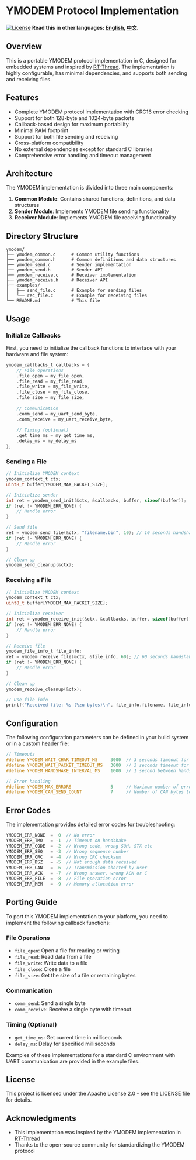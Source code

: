# YMODEM Protocol Implementation

[![License](https://img.shields.io/badge/license-Apache%202.0-blue.svg)](LICENSE)
**Read this in other languages: [English](README-EN.md), [中文](README-CN.md).**
## Overview

This is a portable YMODEM protocol implementation in C, designed for embedded systems and inspired by [RT-Thread](https://www.rt-thread.org/). The implementation is highly configurable, has minimal dependencies, and supports both sending and receiving files.

## Features

- Complete YMODEM protocol implementation with CRC16 error checking
- Support for both 128-byte and 1024-byte packets
- Callback-based design for maximum portability
- Minimal RAM footprint
- Support for both file sending and receiving
- Cross-platform compatibility
- No external dependencies except for standard C libraries
- Comprehensive error handling and timeout management

## Architecture

The YMODEM implementation is divided into three main components:

1. **Common Module**: Contains shared functions, definitions, and data structures
2. **Sender Module**: Implements YMODEM file sending functionality
3. **Receiver Module**: Implements YMODEM file receiving functionality

## Directory Structure

```
ymodem/
├── ymodem_common.c      # Common utility functions
├── ymodem_common.h      # Common definitions and data structures
├── ymodem_send.c        # Sender implementation
├── ymodem_send.h        # Sender API
├── ymodem_receive.c     # Receiver implementation
├── ymodem_receive.h     # Receiver API
├── examples/
│   ├── send_file.c      # Example for sending files
│   └── rec_file.c       # Example for receiving files
└── README.md            # This file
```

## Usage

### Initialize Callbacks

First, you need to initialize the callback functions to interface with your hardware and file system:

```c
ymodem_callbacks_t callbacks = {
    // File operations
    .file_open = my_file_open,
    .file_read = my_file_read,
    .file_write = my_file_write,
    .file_close = my_file_close,
    .file_size = my_file_size,
    
    // Communication
    .comm_send = my_uart_send_byte,
    .comm_receive = my_uart_receive_byte,
    
    // Timing (optional)
    .get_time_ms = my_get_time_ms,
    .delay_ms = my_delay_ms
};
```

### Sending a File

```c
// Initialize YMODEM context
ymodem_context_t ctx;
uint8_t buffer[YMODEM_MAX_PACKET_SIZE];

// Initialize sender
int ret = ymodem_send_init(&ctx, &callbacks, buffer, sizeof(buffer));
if (ret != YMODEM_ERR_NONE) {
    // Handle error
}

// Send file
ret = ymodem_send_file(&ctx, "filename.bin", 10); // 10 seconds handshake timeout
if (ret != YMODEM_ERR_NONE) {
    // Handle error
}

// Clean up
ymodem_send_cleanup(&ctx);
```

### Receiving a File

```c
// Initialize YMODEM context
ymodem_context_t ctx;
uint8_t buffer[YMODEM_MAX_PACKET_SIZE];

// Initialize receiver
int ret = ymodem_receive_init(&ctx, &callbacks, buffer, sizeof(buffer));
if (ret != YMODEM_ERR_NONE) {
    // Handle error
}

// Receive file
ymodem_file_info_t file_info;
ret = ymodem_receive_file(&ctx, &file_info, 60); // 60 seconds handshake timeout
if (ret != YMODEM_ERR_NONE) {
    // Handle error
}

// Clean up
ymodem_receive_cleanup(&ctx);

// Use file info
printf("Received file: %s (%zu bytes)\n", file_info.filename, file_info.filesize);
```

## Configuration

The following configuration parameters can be defined in your build system or in a custom header file:

```c
// Timeouts
#define YMODEM_WAIT_CHAR_TIMEOUT_MS     3000  // 3 seconds timeout for character
#define YMODEM_WAIT_PACKET_TIMEOUT_MS   3000  // 3 seconds timeout for packet
#define YMODEM_HANDSHAKE_INTERVAL_MS    1000  // 1 second between handshake attempts

// Error handling
#define YMODEM_MAX_ERRORS               5     // Maximum number of errors before aborting
#define YMODEM_CAN_SEND_COUNT           7     // Number of CAN bytes to send when cancelling
```

## Error Codes

The implementation provides detailed error codes for troubleshooting:

```c
YMODEM_ERR_NONE  =  0  // No error
YMODEM_ERR_TMO   = -1  // Timeout on handshake
YMODEM_ERR_CODE  = -2  // Wrong code, wrong SOH, STX etc
YMODEM_ERR_SEQ   = -3  // Wrong sequence number
YMODEM_ERR_CRC   = -4  // Wrong CRC checksum
YMODEM_ERR_DSZ   = -5  // Not enough data received
YMODEM_ERR_CAN   = -6  // Transmission aborted by user
YMODEM_ERR_ACK   = -7  // Wrong answer, wrong ACK or C
YMODEM_ERR_FILE  = -8  // File operation error
YMODEM_ERR_MEM   = -9  // Memory allocation error
```

## Porting Guide

To port this YMODEM implementation to your platform, you need to implement the following callback functions:

### File Operations
- `file_open`: Open a file for reading or writing
- `file_read`: Read data from a file
- `file_write`: Write data to a file
- `file_close`: Close a file
- `file_size`: Get the size of a file or remaining bytes

### Communication
- `comm_send`: Send a single byte
- `comm_receive`: Receive a single byte with timeout

### Timing (Optional)
- `get_time_ms`: Get current time in milliseconds
- `delay_ms`: Delay for specified milliseconds

Examples of these implementations for a standard C environment with UART communication are provided in the example files.

## License

This project is licensed under the Apache License 2.0 - see the LICENSE file for details.

## Acknowledgments

- This implementation was inspired by the YMODEM implementation in [RT-Thread](https://www.rt-thread.org/)
- Thanks to the open-source community for standardizing the YMODEM protocol
